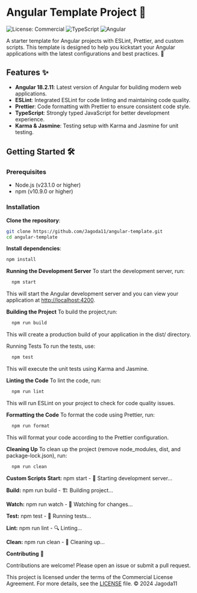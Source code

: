 # Angular Template Project 🌟

![License: Commercial](https://img.shields.io/badge/license-Commercial-pink)
![TypeScript](https://img.shields.io/github/package-json/dependency-version/Jagoda11/angular-template/dev/typescript?label=TypeScript)
![Angular](https://img.shields.io/github/package-json/dependency-version/Jagoda11/angular-template/@angular/core?label=Angular)

A starter template for Angular projects with ESLint, Prettier, and custom scripts. This template is designed to help you kickstart your Angular applications with the latest configurations and best practices. 🚀

## Features ✨

- **Angular 18.2.11**: Latest version of Angular for building modern web applications.
- **ESLint**: Integrated ESLint for code linting and maintaining code quality.
- **Prettier**: Code formatting with Prettier to ensure consistent code style.
- **TypeScript**: Strongly typed JavaScript for better development experience.
- **Karma & Jasmine**: Testing setup with Karma and Jasmine for unit testing.

## Getting Started 🛠️

### Prerequisites

- Node.js (v23.1.0 or higher)
- npm (v10.9.0 or higher)

### Installation

**Clone the repository**:

   ```bash
   git clone https://github.com/Jagoda11/angular-template.git
   cd angular-template
  ```

**Install dependencies**:

   ```bash
   npm install 
   ```

**Running the Development Server**
To start the development server, run:

 ```bash
   npm start
   ```

This will start the Angular development server and you can view your application at <http://localhost:4200>.

**Building the Project**
To build the project,run:

 ```bash
   npm run build
   ```

This will create a production build of your application in the dist/ directory.

Running Tests
To run the tests, use:

 ```bash
   npm test
   ```

This will execute the unit tests using Karma and Jasmine.

**Linting the Code**
To lint the code, run:

 ```bash
   npm run lint
   ```

This will run ESLint on your project to check for code quality issues.

**Formatting the Code**
To format the code using Prettier, run:

 ```bash
   npm run format
   ```

This will format your code according to the Prettier configuration.

**Cleaning Up**
To clean up the project (remove node_modules, dist, and package-lock.json), run:

 ```bash
   npm run clean
   ```

**Custom Scripts**
**Start:** npm start - 🚀 Starting development server...

**Build:** npm run build - 🏗️ Building project...

**Watch:** npm run watch - 👀 Watching for changes...

**Test:** npm test - 🧪 Running tests...

**Lint:** npm run lint - 🔍 Linting...

**Clean:** npm run clean - 🧽 Cleaning up...

**Contributing** 🤝

Contributions are welcome! Please open an issue or submit a pull request.

This project is licensed under the terms of the Commercial License Agreement. For more details, see the [LICENSE](LICENSE.md) file.
© 2024 Jagoda11
